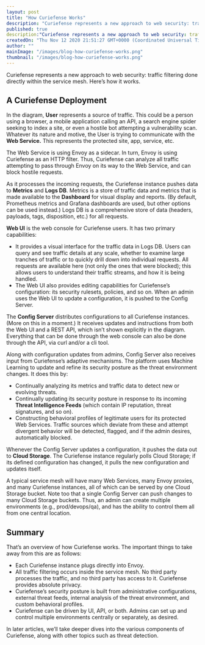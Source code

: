 ```yaml
---
layout: post
title: "How Curiefense Works"
description: "Curiefense represents a new approach to web security: traffic filtering done directly within the service mesh. Here’s how it works."
published: true
description:"Curiefense represents a new approach to web security: traffic filtering done directly within the service mesh. Here’s how it works."
createdOn: "Thu Nov 12 2020 21:51:27 GMT+0000 (Coordinated Universal Time)"
author: ""
mainImage: "/images/blog-how-curiefense-works.png"
thumbnail: "/images/blog-how-curiefense-works.png"
---
```


<p>Curiefense represents a new approach to web security: traffic filtering done directly within the service mesh. Here’s how it works.</p>
<h2>A Curiefense Deployment</h2>
<p>
    In the diagram, <strong>User</strong> represents a source of traffic. This could be a person using a browser, a mobile application calling an API, a search engine spider seeking to index a site, or even a hostile bot attempting a
    vulnerability scan. Whatever its nature and motive, the User is trying to communicate with the <strong>Web Service.</strong> This represents the protected site, app, service, etc.<br />
</p>
<p>
    The Web Service is using Envoy as a sidecar. In turn, Envoy is using Curiefense as an HTTP filter. Thus, Curiefense can analyze all traffic attempting to pass through Envoy on its way to the Web Service, and can block hostile requests.
    <br />
</p>
<p>
    As it processes the incoming requests, the Curiefense instance pushes data to <strong>Metrics</strong> and <strong>Logs DB</strong>. Metrics is a store of traffic data and metrics that is made available to the
    <strong>Dashboard</strong> for visual display and reports. (By default, Prometheus metrics and Grafana dashboards are used, but other options can be used instead.) Logs DB is a comprehensive store of data (headers, payloads, tags,
    disposition, etc.) for all requests.&nbsp;<br />
</p>
<p><strong>Web UI</strong> is the web console for Curiefense users. It has two primary capabilities:</p>
<ul>
    <li>
        It provides a visual interface for the traffic data in Logs DB. Users can query and see traffic details at any scale, whether to examine large tranches of traffic or to quickly drill down into individual requests. All requests are
        available here (not only the ones that were blocked); this allows users to understand their traffic streams, and how it is being handled.
    </li>
    <li>The Web UI also provides editing capabilities for Curiefense’s configuration: its security rulesets, policies, and so on. When an admin uses the Web UI to update a configuration, it is pushed to the Config Server.<br /></li>
</ul>
<p>
    The <strong>Config Server</strong> distributes configurations to all Curiefense instances. (More on this in a moment.) It receives updates and instructions from both the Web UI and a REST API, which isn’t shown explicitly in the
    diagram. Everything that can be done through the web console can also be done through the API, via curl and/or a cli tool.&nbsp;<br />
</p>
<p>
    Along with configuration updates from admins, Config Server also receives input from Curiefense’s adaptive mechanisms. The platform uses Machine Learning to update and refine its security posture as the threat environment changes. It
    does this by:
</p>
<ul>
    <li>Continually analyzing its metrics and traffic data to detect new or evolving threats.</li>
    <li>Continually updating its security posture in response to its incoming <strong>Threat Intelligence Feeds</strong> (which contain IP reputation, threat signatures, and so on).&nbsp;</li>
    <li>
        Constructing behavioral profiles of legitimate users for its protected Web Services. Traffic sources which deviate from these and attempt divergent behavior will be detected, flagged, and if the admin desires, automatically blocked.
        <br />
    </li>
</ul>
<p>
    Whenever the Config Server updates a configuration, it pushes the data out to <strong>Cloud Storage</strong>. The Curiefense instance regularly polls Cloud Storage; if its defined configuration has changed, it pulls the new
    configuration and updates itself.&nbsp;<br />
</p>
<p>
    A typical service mesh will have many Web Services, many Envoy proxies, and many Curiefense instances, all of which can be served by one Cloud Storage bucket. Note too that a single Config Server can push changes to many Cloud Storage
    buckets. Thus, an admin can create multiple environments (e.g., prod/devops/qa), and has the ability to control them all from one central location.
</p>
<h2>Summary</h2>
<p>That’s an overview of how Curiefense works. The important things to take away from this are as follows:</p>
<ul>
    <li>Each Curiefense instance plugs directly into Envoy.</li>
    <li>All traffic filtering occurs inside the service mesh. No third party processes the traffic, and no third party has access to it. Curiefense provides absolute privacy.</li>
    <li>Curiefense’s security posture is built from administrative configurations, external threat feeds, internal analysis of the threat environment, and custom behavioral profiles.</li>
    <li>Curiefense can be driven by UI, API, or both. Admins can set up and control multiple environments centrally or separately, as desired.&nbsp;<br /></li>
</ul>
<p>In later articles, we’ll take deeper dives into the various components of Curiefense, along with other topics such as threat detection.</p>
<p><br /></p>

